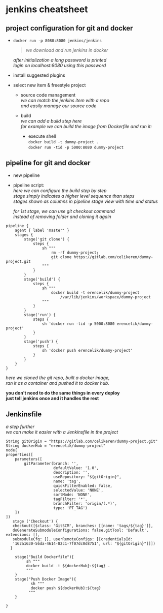# jenkins cheatsheet

## project configuration for git and docker  

- `docker run -p 8080:8080 jenkins/jenkins`  
  
    > _we download and run jenkins in docker_  
  
    _after initialization a long password is printed_  
    _login on localhost:8080 using this password_  
  
- install suggested plugins  
  
- select new item & freestyle project  
    
    - source code management  
    _we can match the jenkins item with a repo_  
    _and easily manage our source code_  
  
    - build  
    _we can add a build step here_  
    _for example we can build the image from Dockerfile and run it:_  
        - execute shell  
            `docker build -t dummy-project .`  
            `docker run -tid -p 5000:8080 dummy-project`  


## pipeline for git and docker  

- new pipeline  

- pipeline script:  
_here we can configure the build step by step_  
_stage simply indicates a higher level sequence than steps_  
_stages shown as columns in pipeline stage view with time and status_  

    _for 1st stage, we can use git checkout command_  
    _instead of removing folder and cloning it again_  
  
```
pipeline {
    agent { label 'master' }  
    stages {  
        stage('git clone') {  
            steps {  
                sh """
                    rm -rf dummy-project;
                    git clone https://gitlab.com/celikeren/dummy-project.git
                """
            }  
        }  
        stage('build') {  
            steps {  
                sh """
                    docker build -t erencelik/dummy-project 
                        /var/lib/jenkins/workspace/dummy-project
                """
            }  
        }  
        stage('run') {  
            steps {  
                sh 'docker run -tid -p 5000:8080 erencelik/dummy-project'  
            }  
        }  
        stage('push') {  
            steps {  
                sh 'docker push erencelik/dummy-project'  
            }  
        }  
    }  
}  
```

  _here we cloned the git repo, built a docker image,_  
  _ran it as a container and pushed it to docker hub._  
    
   __you don't need to do the same things in every deploy__  
   __just tell jenkins once and it handles the rest__  


## Jenkinsfile  

_a step further_  
_we can make it easier with a Jenkinsfile in the project_  


```
String gitOrigin = "https://gitlab.com/celikeren/dummy-project.git"
String dockerHub = "erencelik/dummy-project"
node{
properties([
    parameters([
        gitParameter(branch: '',
                     defaultValue: '1.0',
                     description: '',
                     useRepository: "${gitOrigin}",
                     name: 'tag',
                     quickFilterEnabled: false,
                     selectedValue: 'NONE',
                     sortMode: 'NONE',
                     tagFilter: '*',
                     branchFilter: 'origin/(.*)',
                     type: 'PT_TAG')
    ])
])
   stage ('Checkout') {
   checkout([$class: 'GitSCM', branches: [[name: 'tags/${tag}']], 
   doGenerateSubmoduleConfigurations: false,gitTool: 'Default', extensions: [], 
   submoduleCfg: [], userRemoteConfigs: [[credentialsId: 
   '162a1630-56da-4614-82c1-7f07dc0d8751', url: "${gitOrigin}"]]]) 
  }
 
    stage("Build Dockerfile"){
         sh """
         docker build -t ${dockerHub}:${tag} .
         """
    }
    stage("Push Docker Image"){
           sh """
           docker push ${dockerHub}:${tag} 
          """
    }
    
}
```
